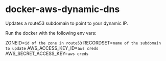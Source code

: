# docker-aws-dynamic-dns

Updates a route53 subdomain to point to your dynamic IP.

Run the docker with the following env vars:

ZONEID=`id of the zone in route53`
RECORDSET=`name of the subdomain to update`
AWS_ACCESS_KEY_ID=`aws creds`
AWS_SECRET_ACCESS_KEY=`aws creds`
